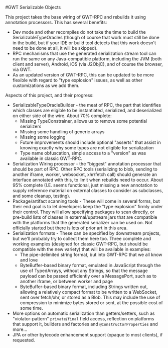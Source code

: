 #GWT Serializable Objects

This project takes the base wiring of GWT-RPC and rebuilds it using annotation processors. This
has several benefits:

 * Dev mode and other recompiles do not take the time to build the SerializableTypeOracles
   (though of course that work must still be done in the build, but if your IDE or build tool
   detects that this work doesn't need to be done at all, it will be skipped).
 * RPC mechanisms that use the generated serialization stream tool can run the same on any
   Java-compatible platform, including the JVM (both client and server), Android, iOS (via
   J2ObjC), and of course the browser, via GWT.
 * As an updated version of GWT-RPC, this can be updated to be more flexible with regard to
   "type explosion" issues, as well as other customizations as we add them.


Aspects of this project, and their progress:

 * SerializableTypeOracleBuilder - the meat of RPC, the part that identifies which classes are
   eligible to be instantiated, serialized, and deserialized on either side of the wire. About
   70% complete:
   * Missing TypeConstrainer, allows us to remove some potential serializers
   * Missing some handling of generic arrays
   * Missing some logging
   * Future improvements should include optional "asserts" that assist in knowing exactly
     why some types are not eligible for serialization
   * Type name obfuscation, simple access to a "version" as was available in classic GWT-RPC.
 * Serialization Wiring processor - the "biggest" annotation processor that should be part of
   RPC. Other RPC tools (serializing to blob, sending to another iframe, worker, websocket,
   xhr/fetch call) should generate an interface annotated with this, to limit when rebuilds need
   to occur. About 95% complete (I.E. seems functional, just missing a new annotation to supply
   reference material on external classes to consider as subclasses, and some cleanup, testing).
 * Package/artifact scanning tools - These will come in several forms, but their end goal is to
   let developers keep the "type explosion" firmly under their control. They will allow
   specifying packages to scan directly, or pre-build lists of classes in external/upstream
   jars that are compatible with the platforms that the generated serializer can be used on.
   Not officially started but there is lots of prior art in this area.
 * Serialization formats - These can be specified by downstream projects, but we'll probably try
   to collect them here too. Three complete and working examples (designed for classic GWT-RPC,
   but should be compatible with the new variety) that will be available in examples:
    * The pipe-delimited string format, but into GWT-RPC that we all know and love
    * ByteBuffer-based binary format, emulated in JavaScript through the use of TypedArrays,
      without any Strings, so that the message payload can be passed efficiently over a
      MessagePort, such as to another iframe, or between worker and page
    * ByteBuffer-based binary format, including Strings written out, allowing a relatively
      compact format to be written to a WebSocket, sent over fetch/xhr, or stored as a Blob.
      This may include the use of compression to minimize bytes stored or sent, at the possible
      cost of some time.
 * More options on automatic serialization than getters/setters, such as "violator-pattern"
   `private`/`final` field access, reflection on platforms that support it, builders and
   factories and `@ConstructorProperties` and more...
 * JPA or other bytecode enhancement support (opaque to most clients), if requested.
